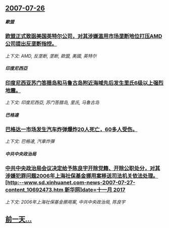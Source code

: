 ## [2007-07-26](/news/2007/07/26/index.md)

##### 歐盟
### [欧盟正式致函美国英特尔公司，对其涉嫌滥用市场垄断地位打压AMD公司提出反垄断指控。](/news/2007/07/26/欧盟正式致函美国英特尔公司-对其涉嫌滥用市场垄断地位打压AMD公司提出反垄断指控.md)
_上下文: AMD, 反垄断, 垄断, 歐盟, 美國, 英特尔_

##### 印度尼西亞
### [印度尼西亚苏门答腊岛和马鲁古岛附近海域先后发生里氏6级以上强烈地震。](/news/2007/07/26/印度尼西亚苏门答腊岛和马鲁古岛附近海域先后发生里氏6级以上强烈地震.md)
_上下文: 印度尼西亞, 苏门答腊岛, 里氏, 马鲁古岛_

##### 巴格達
### [巴格达一市场发生汽车炸弹爆炸20人死亡，60多人受伤。](/news/2007/07/26/巴格达一市场发生汽车炸弹爆炸20人死亡-60多人受伤.md)
_上下文: 巴格達, 汽車炸彈_

##### 中共中央政治局
### [中共中央政治局会议决定给予陈良宇开除党籍、开除公职处分，对其涉嫌犯罪问题2006年上海社保基金挪用案移送司法机关依法处理。[http:--www.sd.xinhuanet.com-news-2007-07-27-content_10692473.htm 新华网]date=十一月 2017 ](/news/2007/07/26/中共中央政治局会议决定给予陈良宇开除党籍-开除公职处分-对其涉嫌犯罪问题2006年上海社保基金挪用案移送司法机关依法处理.md)
_上下文: 2006年上海社保基金挪用案, 中共中央政治局, 陈良宇_

## [前一天...](/news/2007/07/25/index.md)

